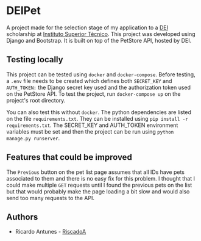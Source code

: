 # DEIPet

A project made for the selection stage of my application to a
[DEI]([https://dei.tecnico.ulisboa.pt/]) scholarship at
[Instituto Superior Técnico](https://tecnico.ulisboa.pt/en/).
This project was developed using Django and Bootstrap. It is built on top of the
PetStore API, hosted by DEI.

## Testing locally

This project can be tested using `docker` and `docker-compose`. Before testing,
a `.env` file needs to be created which defines both `SECRET_KEY` and
`AUTH_TOKEN:` the Django secret key used and the authorization token used on the
PetStore API. To test the project, run `docker-compose up` on the project's root
directory.

You can also test this without `docker`. The python dependencies are listed on
the file `requirements.txt`. They can be installed using
`pip install -r requirements.txt`. The SECRET_KEY and AUTH_TOKEN environment
variables must be set and then the project can be run using
`python manage.py runserver`.

## Features that could be improved

The `Previous` button on the pet list page assumes that all IDs have pets
associated to them and there is no easy fix for this problem. I thought that
I could make multiple `GET` requests until I found the previous pets on the list
but that would probably make the page loading a bit slow and would also send too
many requests to the API.

## Authors

- Ricardo Antunes - [RiscadoA](https://github.com/RiscadoA)